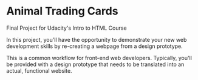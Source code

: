 # Animal Trading Cards

 Final Project for Udacity's Intro to HTML Course

 In this project, you'll have the opportunity to demonstrate your 
 new web development skills by re-creating a webpage from a design
prototype.

 This is a common workflow for front-end web developers. Typically,
 you'll be provided with a design prototype that needs to be 
 translated into an actual, functional website.



